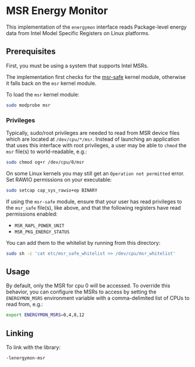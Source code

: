 # MSR Energy Monitor

This implementation of the `energymon` interface reads Package-level energy
data from Intel Model Specific Registers on Linux platforms.

## Prerequisites

First, you must be using a system that supports Intel MSRs.

The implementation first checks for the [msr-safe](https://github.com/LLNL/msr-safe)
kernel module, otherwise it falls back on the `msr` kernel module.

To load the `msr` kernel module:

```sh
sudo modprobe msr
```

### Privileges

Typically, sudo/root privileges are needed to read from MSR device files
which are located at `/dev/cpu/*/msr`.
Instead of launching an application that uses this interface with root
privileges, a user may be able to `chmod` the `msr` file(s) to
world-readable, e.g.:

```sh
sudo chmod og+r /dev/cpu/0/msr
```

On some Linux kernels you may still get an `Operation not permitted` error.
Set RAWIO permissions on your executable:

```sh
sudo setcap cap_sys_rawio+ep BINARY
```

If using the `msr-safe` module, ensure that your user has read privileges to
the `msr_safe` file(s), like above, and that the following registers have read
permissions enabled:

* `MSR_RAPL_POWER_UNIT`
* `MSR_PKG_ENERGY_STATUS`

You can add them to the whitelist by running from this directory:

```sh
sudo sh -c 'cat etc/msr_safe_whitelist >> /dev/cpu/msr_whitelist'
```

## Usage

By default, only the MSR for cpu 0 will be accessed.
To override this behavior, you can configure the MSRs to access by setting the
`ENERGYMON_MSRS` environment variable with a comma-delimited list of CPUs to
read from, e.g.:

```sh
export ENERGYMON_MSRS=0,4,8,12
```

## Linking

To link with the library:

```
-lenergymon-msr
```
